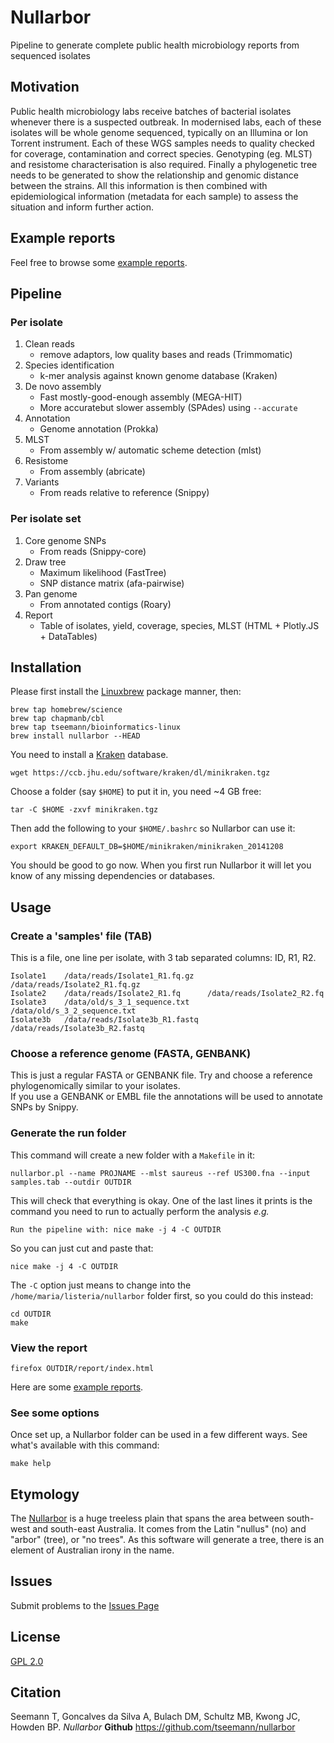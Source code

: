# Nullarbor

Pipeline to generate complete public health microbiology reports from sequenced isolates

## Motivation

Public health microbiology labs receive batches of bacterial isolates
whenever there is a suspected outbreak.  In modernised labs, each of these
isolates will be whole genome sequenced, typically on an Illumina or Ion
Torrent instrument.  Each of these WGS samples needs to quality checked for
coverage, contamination and correct species.  Genotyping (eg.  MLST) and
resistome characterisation is also required.  Finally a phylogenetic tree
needs to be generated to show the relationship and genomic distance between
the strains.  All this information is then combined with epidemiological
information (metadata for each sample) to assess the situation and inform
further action.

## Example reports

Feel free to browse some [example reports](http://tseemann.github.io/nullarbor/).

## Pipeline

### Per isolate

1. Clean reads
   * remove adaptors, low quality bases and reads (Trimmomatic)
2. Species identification
   * k-mer analysis against known genome database (Kraken)
3. De novo assembly
   * Fast mostly-good-enough assembly (MEGA-HIT)
   * More accuratebut slower assembly (SPAdes) using `--accurate`
4. Annotation
   * Genome annotation (Prokka)
5. MLST
   * From assembly w/ automatic scheme detection (mlst)
6. Resistome
   * From assembly (abricate)
7. Variants
   * From reads relative to reference (Snippy)

### Per isolate set

1. Core genome SNPs
   * From reads (Snippy-core)
2. Draw tree
   * Maximum likelihood (FastTree)
   * SNP distance matrix (afa-pairwise)
3. Pan genome
   * From annotated contigs (Roary)
4. Report
   * Table of isolates, yield, coverage, species, MLST (HTML + Plotly.JS + DataTables)

## Installation

Please first install the [Linuxbrew](https://github.com/Homebrew/linuxbrew) package manner, then:

    brew tap homebrew/science
    brew tap chapmanb/cbl
    brew tap tseemann/bioinformatics-linux
    brew install nullarbor --HEAD

You need to install a [Kraken](https://ccb.jhu.edu/software/kraken/) database.

    wget https://ccb.jhu.edu/software/kraken/dl/minikraken.tgz
    
Choose a folder (say `$HOME`) to put it in, you need ~4 GB free:

    tar -C $HOME -zxvf minikraken.tgz

Then add the following to your `$HOME/.bashrc` so Nullarbor can use it:

    export KRAKEN_DEFAULT_DB=$HOME/minikraken/minikraken_20141208

You should be good to go now. When you first run Nullarbor it will let you
know of any missing dependencies or databases.

## Usage

### Create a 'samples' file (TAB)

This is a file, one line per isolate, with 3 tab separated columns: ID, R1, R2.

    Isolate1	/data/reads/Isolate1_R1.fq.gz	/data/reads/Isolate2_R1.fq.gz
    Isolate2	/data/reads/Isolate2_R1.fq      /data/reads/Isolate2_R2.fq
    Isolate3	/data/old/s_3_1_sequence.txt	/data/old/s_3_2_sequence.txt
    Isolate3b	/data/reads/Isolate3b_R1.fastq	/data/reads/Isolate3b_R2.fastq

### Choose a reference genome (FASTA, GENBANK)

This is just a regular FASTA or GENBANK file. Try and choose a reference phylogenomically similar to your isolates.    
If you use a GENBANK or EMBL file the annotations will be used to annotate SNPs by Snippy.

### Generate the run folder

This command will create a new folder with a `Makefile` in it:

    nullarbor.pl --name PROJNAME --mlst saureus --ref US300.fna --input samples.tab --outdir OUTDIR

This will check that everything is okay. One of the last lines it prints is the command you need to run
to actually perform the analysis _e.g._

    Run the pipeline with: nice make -j 4 -C OUTDIR

So you can just cut and paste that:

    nice make -j 4 -C OUTDIR

The `-C` option just means to change into the `/home/maria/listeria/nullarbor` folder first, so you could 
do this instead:

    cd OUTDIR
    make 

### View the report

    firefox OUTDIR/report/index.html

Here are some [example reports](http://tseemann.github.io/nullarbor/).

### See some options

Once set up, a Nullarbor folder can be used in a few different ways. 
See what's available with this command:

    make help

## Etymology

The [Nullarbor](http://en.wikipedia.org/wiki/Nullarbor_Plain) 
is a huge treeless plain that spans the area between south-west and
south-east Australia.  It comes from the Latin "nullus" (no) and "arbor"
(tree), or "no trees".  As this software will generate a tree, there is an
element of Australian irony in the name.

## Issues

Submit problems to the [Issues Page](https://github.com/tseemann/nullarbor/issues)

## License

[GPL 2.0](https://raw.githubusercontent.com/tseemann/nullarbor/master/LICENSE)

## Citation

Seemann T, Goncalves da Silva A, Bulach DM, Schultz MB, Kwong JC, Howden BP.
*Nullarbor* 
**Github** https://github.com/tseemann/nullarbor



